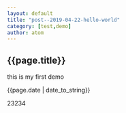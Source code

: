```yaml
---
layout: default
title: "post--2019-04-22-hello-world"
category: [test,demo]
author: atom
---
```


<h2>{{page.title}}</h2>
<p>this is my first demo</p>
<p class="current">{{page.date | date_to_string}}</p>
 23234